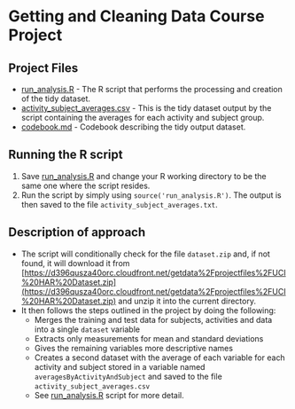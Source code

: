 # Getting and Cleaning Data Course Project

## Project Files

- [run_analysis.R](run_analysis.R)  - The R script that performs the processing and creation of the tidy dataset.
- [activity_subject_averages.csv](activity_subject_averages.csv)  - This is the tidy dataset output by the script containing the averages for each activity and subject group.
- [codebook.md](codebook.md) - Codebook describing the tidy output dataset. 

## Running the R script

1. Save [run_analysis.R](run_analysis.R) and change your R working directory to be the same one where the script resides.
2. Run the script by simply using `source('run_analysis.R')`. The output is then saved to the file `activity_subject_averages.txt`.

## Description of approach

- The script will conditionally check for the file `dataset.zip` and, if not found, it will download it from 
  [https://d396qusza40orc.cloudfront.net/getdata%2Fprojectfiles%2FUCI%20HAR%20Dataset.zip](https://d396qusza40orc.cloudfront.net/getdata%2Fprojectfiles%2FUCI%20HAR%20Dataset.zip)
  and unzip it into the current directory.
- It then follows the steps outlined in the project by doing the following:
    - Merges the training and test data for subjects, activities and data into a single `dataset` variable
    - Extracts only measurements for mean and standard deviations
    - Gives the remaining variables more descriptive names
    - Creates a second dataset with the average of each variable for each activity and subject stored in
      a variable named `averagesByActivityAndSubject` and saved to the file `activity_subject_averages.csv`
    - See [run_analysis.R](run_analysis.R) script for more detail. 
